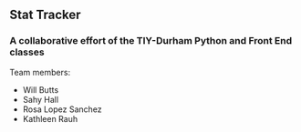 ## Stat Tracker

### A collaborative effort of the TIY-Durham Python and Front End classes
Team members:
* Will Butts
* Sahy Hall
* Rosa Lopez Sanchez
* Kathleen Rauh
